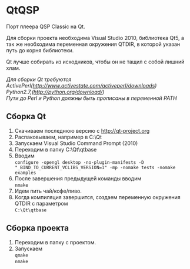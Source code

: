 QtQSP
======
Порт плеера QSP Classic на Qt.

Для сборки проекта необходима Visual Studio 2010, библиотека Qt5, а так же необходима переменная окружения QTDIR,
в которой указан путь до корня библиотеки.

Qt лучше собирать из исходников, чтобы он не тащил с собой лишний хлам.  

*Для сборки Qt требуются*  
*ActivePerl(http://www.activestate.com/activeperl/downloads)*  
*Python2.7,(http://python.org/download/)*  
*Пути до Perl и Python должны быть прописаны в переменной PATH*

Сборка Qt
-------------------
1. Скачиваем последнюю версию с http://qt-project.org
2. Распаковываем, например в C:\Qt
3. Запускаем Visual Studio Command Prompt (2010)
4. Переходим в папку C:\Qt\qtbase
5. Вводим  
    `configure -opengl desktop -no-plugin-manifests -D "_BIND_TO_CURRENT_VCLIBS_VERSION=1" -mp -nomake tests -nomake examples`
6. После завершения предыдущей команды вводим  
    `nmake`
7. Идем пить чай/кофе/пиво.
8. Когда компиляция завершится, создаем переменную окружения QTDIR с параметром  
    `C:\Qt\qtbase`

Cборка проекта
-------------------
1. Переходим в папку с проектом.
2. Запускаем  
    `qmake`  
    `nmake`
